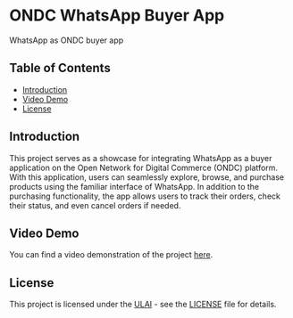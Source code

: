 # ONDC WhatsApp Buyer App

WhatsApp as ONDC buyer app

## Table of Contents

- [Introduction](#introduction)
- [Video Demo](#video-demo)
- [License](#license)

## Introduction

This project serves as a showcase for integrating WhatsApp as a buyer application on the Open Network for Digital Commerce (ONDC) platform. With this application, users can seamlessly explore, browse, and purchase products using the familiar interface of WhatsApp. In addition to the purchasing functionality, the app allows users to track their orders, check their status, and even cancel orders if needed.


## Video Demo

You can find a video demonstration of the project [here]([https://www.example.com/your-video-link](https://drive.google.com/file/d/1-G9jfO5gsXdDScB6PMis1HDBqEMeN5gd/view?usp=sharing)).


## License

This project is licensed under the [ULAI](LICENSE) - see the [LICENSE](LICENSE) file for details.
